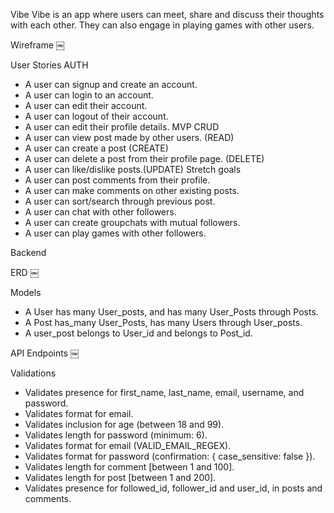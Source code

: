 Vibe
Vibe is an app where users can meet, share and discuss their thoughts with each other. They can also engage in playing games with other users.

Wireframe
￼

User Stories
AUTH
* A user can signup and create an account.
* A user can login to an account.
* A user can edit their account.
* A user can logout of their account.
* A user can edit their profile details.
MVP CRUD
* A user can view post made by other users. (READ)
* A user can create a post (CREATE)
* A user can delete a post from their profile page. (DELETE)
* A user can like/dislike posts.(UPDATE)
Stretch goals
* A user can post comments from their profile.
* A user can make comments on other existing posts.
* A user can sort/search through previous post.
* A user can chat with other followers.
* A user can create groupchats with mutual followers.
* A user can play games with other followers.

Backend

ERD
￼

Models
- A User has many User_posts, and has many User_Posts through Posts.
- A Post has_many User_Posts, has many Users through User_posts.
- A user_post belongs to User_id and belongs to Post_id.

API Endpoints
￼

Validations
- Validates presence for first_name, last_name, email, username, and password.
- Validates format for email.
- Validates inclusion for age (between 18 and 99).
- Validates length for password (minimum: 6).
- Validates format for email (VALID_EMAIL_REGEX).
- Validates format for password (confirmation: { case_sensitive: false }).
- Validates length for comment [between 1 and 100].
- Validates length for post [between 1 and 200].
- Validates presence for followed_id, follower_id and user_id, in posts and comments.
